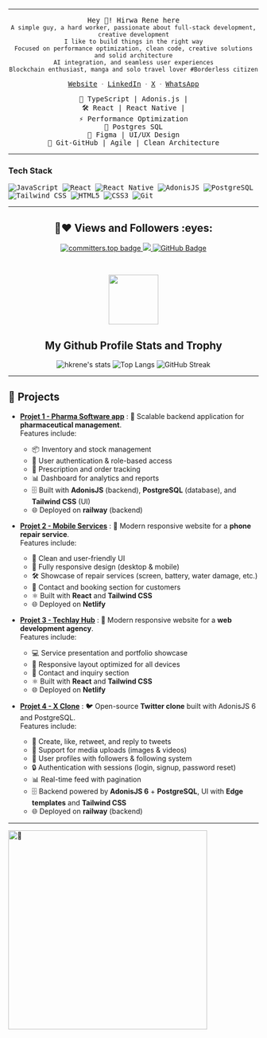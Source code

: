 
---


<p align="center">
 <samp>Hey 👋! Hirwa Rene here </samp></br>
  <samp>
    <code>A simple guy, a hard worker, passionate about full-stack development, creative development</code><br/>
    <code>I like to build things in the right way</code><br/>
    <code>Focused on performance optimization, clean code, creative solutions and solid architecture</code><br/>
    <code>AI integration, and seamless user experiences</code><br/>
    <code>Blockchain enthusiast, manga and solo travel lover #Borderless citizen</code><br/>
    <p align="center">
      <samp>
        <a href="https://hirwarene-dev.netlify.app/">Website</a> ᐧ
        <a href="https://www.linkedin.com/in/hirwa-rene-550242216">LinkedIn</a> ᐧ
        <a href="https://x.com/hkRene_">X</a> ᐧ
        <a href="https://wa.me/243971379450">WhatsApp</a>
      </samp>
    </p>
  </samp>
</p>

<p align="center">
  <samp>🔑 TypeScript | Adonis.js | </samp></br>
  <samp>🛠 React | React Native | </samp></br>
  <samp>⚡  Performance Optimization</samp></br>
  <samp>💾 Postgres SQL</samp></br>
  <samp>🎨 Figma | UI/UX Design</samp></br>
  <samp>📌 Git-GitHub | Agile | Clean Architecture</samp>
</p>


---



### Tech Stack 



<samp align="center">

  <img src="https://img.shields.io/badge/-JavaScript-F7DF1E?logo=javascript&logoColor=white&style=for-the-badge" alt="JavaScript">

  <img src="https://img.shields.io/badge/-React-61DAFB?logo=react&logoColor=white&style=for-the-badge" alt="React">

  <img src="https://img.shields.io/badge/-React%20Native-61DAFB?logo=react&logoColor=white&style=for-the-badge" alt="React Native">

  <img src="https://img.shields.io/badge/-AdonisJS-5A45FF?logo=adonisjs&logoColor=white&style=for-the-badge" alt="AdonisJS">

  <img src="https://img.shields.io/badge/-PostgreSQL-336791?logo=postgresql&logoColor=white&style=for-the-badge" alt="PostgreSQL">

  <img src="https://img.shields.io/badge/-TailwindCSS-06B6D4?logo=tailwindcss&logoColor=white&style=for-the-badge" alt="Tailwind CSS">

  <img src="https://img.shields.io/badge/-HTML5-E34F26?logo=html5&logoColor=white&style=for-the-badge" alt="HTML5">

  <img src="https://img.shields.io/badge/-CSS3-1572B6?logo=css3&logoColor=white&style=for-the-badge" alt="CSS3">

  <img src="https://img.shields.io/badge/-Git-F05032?logo=git&logoColor=white&style=for-the-badge" alt="Git">

</samp>





---


<h2 align="center"> 🤝❤ Views and Followers :eyes:</h2>

<p align="center">
   
<a href="https://user-badge.committers.top/congo_kinshasa/hkrene">
      <img src="https://user-badge.committers.top/congo_kinshasa/hkrene.svg" alt="committers.top badge" />
</a>

<a href="https://github.com/hkrene/github-profile-views-counter">
    <img src="https://komarev.com/ghpvc/?username=hkrene">
</a>
    <a href="https://github.com/hkrene?tab=followers">
        <img src="https://img.shields.io/github/followers/hkrene?label=Followers&style=social" alt="GitHub Badge">
    </a>
</p>

<br/>

<!-- START My Github Profile Trophy SECTION -->
<p align="center">
  <img width="100" src="https://user-images.githubusercontent.com/6661165/91657958-61b4fd00-eb00-11ea-9def-dc7ef5367e34.png" />
  <h2 align="center">My Github Profile Stats and Trophy</h2>
</p>

<p align="center">
  <img alt="hkrene's stats" src="https://github-readme-stats.vercel.app/api?username=hkrene&show_icons=true&icon_color=2F81F7&layout=compact&show_owner=true&theme=gotham&text_color=999999&bg_color=00000000&title_color=2F81F7&hide_title=true&hide_border=true" />
  <img alt="Top Langs" src="https://github-readme-stats.vercel.app/api/top-langs/?username=hkrene&include_all_commits=true&layout=compact&langs_count=6&hide=html,css,less,scss,hack,php,javascript,blade&show_icons=true&icon_color=2F81F7&count_private=true&theme=gotham&text_color=999999&bg_color=00000000&title_color=2F81F7&hide_border=true" />
  <img src="https://github-readme-streak-stats.herokuapp.com/?user=hkrene&theme=radical" alt="GitHub Streak">

</p>

---



## 📂 Projects

- **[Projet 1 - Pharma Software app](https://github.com/hkrene/pharma-software)** : 💊 Scalable backend application for **pharmaceutical management**.  
  Features include:  
  - 📦 Inventory and stock management  
  - 👥 User authentication & role-based access  
  - 📝 Prescription and order tracking  
  - 📊 Dashboard for analytics and reports  
  - 🗄️ Built with **AdonisJS** (backend), **PostgreSQL** (database), and **Tailwind CSS** (UI)  
  - 🌐 Deployed on **railway** (backend)  

- **[Projet 2 - Mobile Services](https://mobileservice.netlify.app/)** : 📱 Modern responsive website for a **phone repair service**.  
  Features include:  
  - 🎨 Clean and user-friendly UI  
  - 📱 Fully responsive design (desktop & mobile)  
  - 🛠️ Showcase of repair services (screen, battery, water damage, etc.)  
  - 📍 Contact and booking section for customers  
  - ⚛️ Built with **React** and **Tailwind CSS**  
  - 🌐 Deployed on **Netlify**  

- **[Projet 3 - Techlay Hub](https://techlayhub.netlify.app/)** : 🎨 Modern responsive website for a **web development agency**.  
  Features include:  
  - 💻 Service presentation and portfolio showcase  
  - 📱 Responsive layout optimized for all devices  
  - 📍 Contact and inquiry section  
  - ⚛️ Built with **React** and **Tailwind CSS**  
  - 🌐 Deployed on **Netlify**  

- **[Projet 4 - X Clone](https://github.com/hkrene/x-clone)** : 🐦 Open-source **Twitter clone** built with AdonisJS 6 and PostgreSQL.  
  Features include:  
  - 📝 Create, like, retweet, and reply to tweets  
  - 🎥 Support for media uploads (images & videos)  
  - 👥 User profiles with followers & following system  
  - 🔒 Authentication with sessions (login, signup, password reset)  
  - 📊 Real-time feed with pagination  
  - 🗄️ Backend powered by **AdonisJS 6** + **PostgreSQL**, UI with **Edge templates** and **Tailwind CSS**  
  - 🌐 Deployed on **railway** (backend)  


---


<img align="left" width="400" alt="🦑" src="https://user-images.githubusercontent.com/22963968/190084456-0e077445-abae-4355-8061-5f0830a48d6e.png">



   






